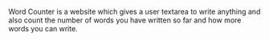 Word Counter is a website which gives a user textarea to write anything and also count the number of words you have written so far and how more words you can write.
